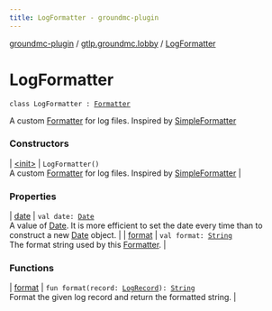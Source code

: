 ```yaml
---
title: LogFormatter - groundmc-plugin
---
```


[groundmc-plugin](../../index.html) / [gtlp.groundmc.lobby](../index.html) / [LogFormatter](.)

# LogFormatter

`class LogFormatter : `[`Formatter`](http://docs.oracle.com/javase/6/docs/api/java/util/logging/Formatter.html)

A custom [Formatter](http://docs.oracle.com/javase/6/docs/api/java/util/logging/Formatter.html) for log files.
Inspired by [SimpleFormatter](http://docs.oracle.com/javase/6/docs/api/java/util/logging/SimpleFormatter.html)

### Constructors

| [&lt;init&gt;](-init-.html) | `LogFormatter()`<br>A custom [Formatter](http://docs.oracle.com/javase/6/docs/api/java/util/logging/Formatter.html) for log files. Inspired by [SimpleFormatter](http://docs.oracle.com/javase/6/docs/api/java/util/logging/SimpleFormatter.html) |

### Properties

| [date](date.html) | `val date: `[`Date`](http://docs.oracle.com/javase/6/docs/api/java/util/Date.html)<br>A value of [Date](http://docs.oracle.com/javase/6/docs/api/java/util/Date.html). It is more efficient to set the date every time than to construct a new [Date](http://docs.oracle.com/javase/6/docs/api/java/util/Date.html) object. |
| [format](format.html) | `val format: `[`String`](https://kotlinlang.org/api/latest/jvm/stdlib/kotlin/-string/index.html)<br>The format string used by this [Formatter](http://docs.oracle.com/javase/6/docs/api/java/util/logging/Formatter.html). |

### Functions

| [format](format.html) | `fun format(record: `[`LogRecord`](http://docs.oracle.com/javase/6/docs/api/java/util/logging/LogRecord.html)`): `[`String`](https://kotlinlang.org/api/latest/jvm/stdlib/kotlin/-string/index.html)<br>Format the given log record and return the formatted string. |

